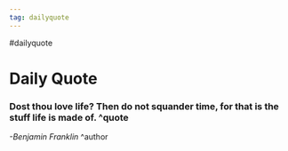 ```yaml
---
tag: dailyquote
---
```


#dailyquote

# Daily Quote

### Dost thou love life? Then do not squander time, for that is the stuff life is made of. ^quote
*-Benjamin Franklin* ^author
